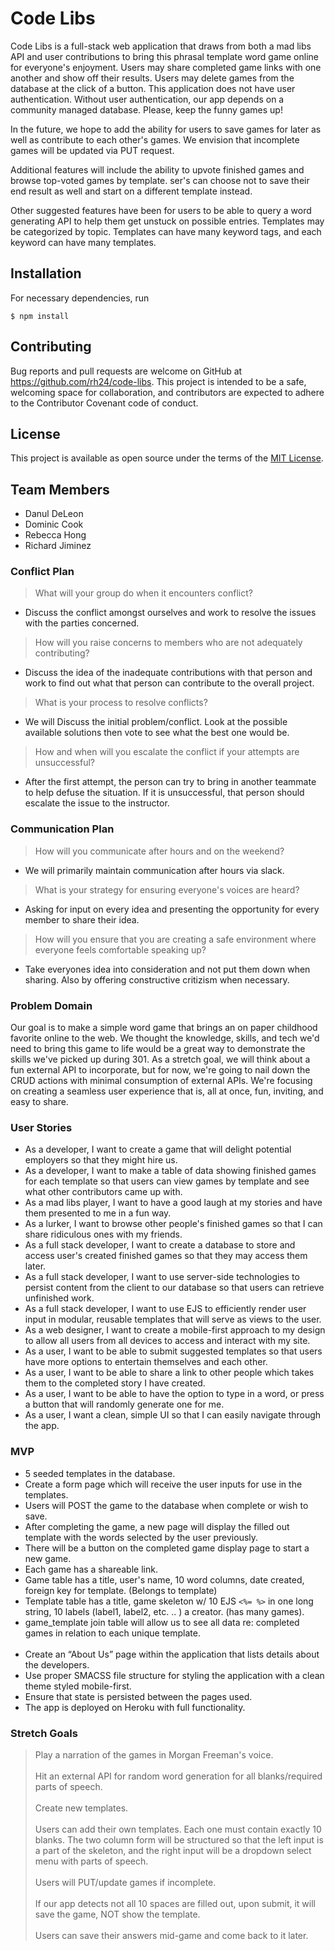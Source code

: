 # Code Libs

Code Libs is a full-stack web application that draws from both a mad libs API and user contributions to bring this phrasal template word game online for everyone's enjoyment. Users may share completed game links with one another and show off their results. Users may delete games from the database at the click of a button. This application does not have user authentication. Without user authentication, our app depends on a community managed database. Please, keep the funny games up!

In the future, we hope to add the ability for users to save games for later as well as contribute to each other's games. We envision that incomplete games will be updated via PUT request.

Additional features will include the ability to upvote finished games and browse top-voted games by template. ser's can choose not to save their end result as well and start on a different template instead.

Other suggested features have been for users to be able to query a word generating API to help them get unstuck on possible entries. Templates may be categorized by topic. Templates can have many keyword tags, and each keyword can have many templates.

## Installation

For necessary dependencies, run</br>

```$ npm install```

## Contributing

Bug reports and pull requests are welcome on GitHub at https://github.com/rh24/code-libs. This project is intended to be a safe, welcoming space for collaboration, and contributors are expected to adhere to the Contributor Covenant code of conduct.

## License

This project is available as open source under the terms of the [MIT License](https://opensource.org/licenses/MIT).

## Team Members

* Danul DeLeon
* Dominic Cook
* Rebecca Hong
* Richard Jiminez

### Conflict Plan

> What will your group do when it encounters conflict? </br>
* Discuss the conflict amongst ourselves and work to resolve the issues with the parties concerned.

> How will you raise concerns to members who are not adequately contributing?</br>
* Discuss the idea of the inadequate contributions with that person and work to find out what that person can contribute to the overall project.

> What is your process to resolve conflicts?</br>
* We will Discuss the initial problem/conflict. Look at the possible available solutions then vote to see what the best one would be.

> How and when will you escalate the conflict if your attempts are unsuccessful?</br>
* After the first attempt, the person can try to bring in another teammate to help defuse the situation. If it is unsuccessful, that person should escalate the issue to the instructor.

### Communication Plan

> How will you communicate after hours and on the weekend?
* We will primarily maintain communication after hours via slack.

> What is your strategy for ensuring everyone's voices are heard?
* Asking for input on every idea and presenting the opportunity for every member to share their idea.

> How will you ensure that you are creating a safe environment where everyone feels comfortable speaking up?
* Take everyones idea into consideration and not put them down when sharing. Also by offering constructive critizism when necessary.

### Problem Domain

Our goal is to make a simple word game that brings an on paper childhood favorite online to the web. We thought the knowledge, skills, and tech we'd need to bring this game to life would be a great way to demonstrate the skills we've picked up during 301. As a stretch goal, we will think about a fun external API to incorporate, but for now, we're going to nail down the CRUD actions with minimal consumption of external APIs. We're focusing on creating a seamless user experience that is, all at once, fun, inviting, and easy to share.

### User Stories

* As a developer, I want to create a game that will delight potential employers so that they might hire us.
* As a developer, I want to make a table of data showing finished games for each template so that users can view games by template and see what other contributors came up with.
* As a mad libs player, I want to have a good laugh at my stories and have them presented to me in a fun way.
* As a lurker, I want to browse other people's finished games so that I can share ridiculous ones with my friends.
* As a full stack developer, I want to create a database to store and access user's created finished games so that they may access them later.
* As a full stack developer, I want to use server-side technologies to persist content from the client to our database so that users can retrieve unfinished work.
* As a full stack developer, I want to use EJS to efficiently render user input in modular, reusable templates that will serve as views to the user.
* As a web designer, I want to create a mobile-first approach to my design to allow all users from all devices to access and interact with my site.
* As a user, I want to be able to submit suggested templates so that users have more options to entertain themselves and each other.
* As a user, I want to be able to share a link to other people which takes them to the completed story I have created.
* As a user, I want to be able to have the option to type in a word, or press a button that will randomly generate one for me.
* As a user, I want a clean, simple UI so that I can easily navigate through the app.

### MVP

* 5 seeded templates in the database.
* Create a form page which will receive the user inputs for use in the templates.
* Users will POST the game to the database when complete or wish to save.
* After completing the game, a new page will display the filled out template with the words selected by the user previously.
* There will be a button on the completed game display page to start a new game.
* Each game has a shareable link.
* Game table has a title, user's name, 10 word columns, date created, foreign key for template. (Belongs to template)
* Template table has a title, game skeleton w/ 10 EJS `<%= %>` in one long string, 10 labels (label1, label2, etc. .. ) a creator. (has many games).
* game_template join table will allow us to see all data re: completed games in relation to each unique template.</br></br>
* Create an “About Us” page within the application that lists details about the developers.
* Use proper SMACSS file structure for styling the application with a clean theme styled mobile-first.
* Ensure that state is persisted between the pages used.
* The app is deployed on Heroku with full functionality.

### Stretch Goals

> Play a narration of the games in Morgan Freeman's voice.</br></br>
> Hit an external API for random word generation for all blanks/required parts of speech.</br></br>
> Create new templates.</br></br>
> Users can add their own templates. Each one must contain exactly 10 blanks. The two column form will be structured so that the left input is a part of the skeleton, and the right input will be a dropdown select menu with parts of speech.</br></br>
> Users will PUT/update games if incomplete.</br></br>
> If our app detects not all 10 spaces are filled out, upon submit, it will save the game, NOT show the template.</br></br>
> Users can save their answers mid-game and come back to it later.